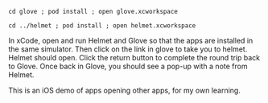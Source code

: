 ````cd glove ; pod install ; open glove.xcworkspace````

````cd ../helmet ; pod install ; open helmet.xcworkspace````

In xCode, open and run Helmet and Glove so that the apps are installed in the same simulator. Then click on the link in glove to take you to helmet. Helmet should open. Click the return button to complete the round trip back to Glove. Once back in Glove, you should see a pop-up with a note from Helmet.

This is an iOS demo of apps opening other apps, for my own learning. 